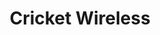 ---
title: "Cricket Wireless"
url: /baltimore/cricket-wireless-eastern-avenue/
shop: mobile phone
---